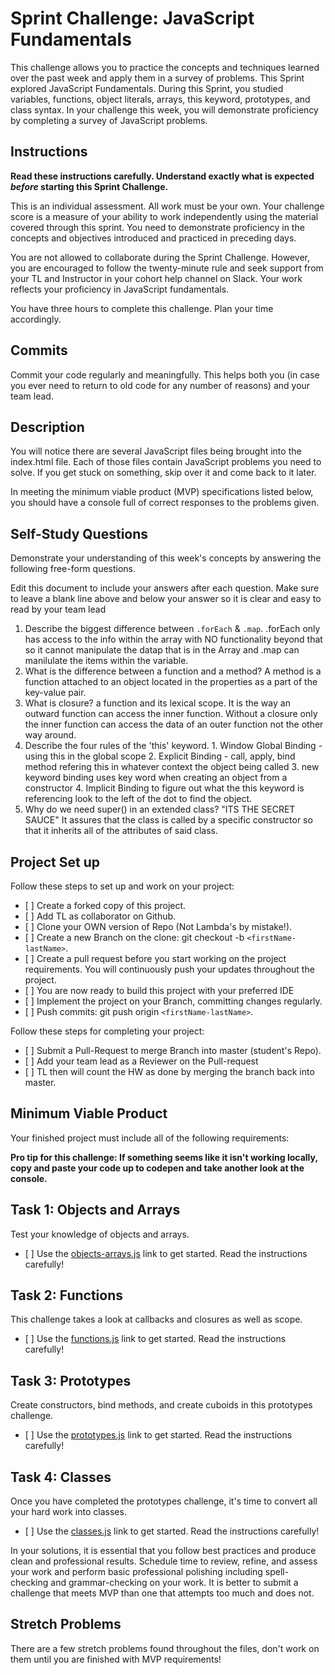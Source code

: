 # Sprint Challenge: JavaScript Fundamentals

This challenge allows you to practice the concepts and techniques learned over the past week and apply them in a survey of problems. This Sprint explored JavaScript Fundamentals. During this Sprint, you studied variables, functions, object literals, arrays, this keyword, prototypes, and class syntax. In your challenge this week, you will demonstrate proficiency by completing a survey of JavaScript problems.

## Instructions

**Read these instructions carefully. Understand exactly what is expected _before_ starting this Sprint Challenge.**

This is an individual assessment. All work must be your own. Your challenge score is a measure of your ability to work independently using the material covered through this sprint. You need to demonstrate proficiency in the concepts and objectives introduced and practiced in preceding days.

You are not allowed to collaborate during the Sprint Challenge. However, you are encouraged to follow the twenty-minute rule and seek support from your TL and Instructor in your cohort help channel on Slack. Your work reflects your proficiency in JavaScript fundamentals.

You have three hours to complete this challenge. Plan your time accordingly.

## Commits

Commit your code regularly and meaningfully. This helps both you (in case you ever need to return to old code for any number of reasons) and your team lead.

## Description

You will notice there are several JavaScript files being brought into the index.html file. Each of those files contain JavaScript problems you need to solve. If you get stuck on something, skip over it and come back to it later.

In meeting the minimum viable product (MVP) specifications listed below, you should have a console full of correct responses to the problems given.

## Self-Study Questions

Demonstrate your understanding of this week's concepts by answering the following free-form questions.

Edit this document to include your answers after each question. Make sure to leave a blank line above and below your answer so it is clear and easy to read by your team lead

1. Describe the biggest difference between `.forEach` & `.map`. .forEach only has access to the info within the array with NO functionality beyond that so it cannot manipulate the datap that is in the Array and .map can manilulate the items within the variable.
2. What is the difference between a function and a method? A method is a function attached to an object located in the properties as a part of the key-value pair.
3. What is closure? a function and its lexical scope. It is the way an outward function can access the inner function. Without a closure only the inner function can access the data of an outer function not the other way around.
4. Describe the four rules of the 'this' keyword. 1. Window Global Binding - using this in the global scope 2. Explicit Binding - call, apply, bind method refering this in whatever context the object being called 3. new keyword binding uses key word when creating an object from a constructor 4. Implicit Binding to figure out what the this keyword is referencing look to the left of the dot to find the object.
5. Why do we need super() in an extended class? "ITS THE SECRET SAUCE" It assures that the class is called by a specific constructor so that it inherits all of the attributes of said class.

## Project Set up

Follow these steps to set up and work on your project:

-    [ ] Create a forked copy of this project.
-    [ ] Add TL as collaborator on Github.
-    [ ] Clone your OWN version of Repo (Not Lambda's by mistake!).
-    [ ] Create a new Branch on the clone: git checkout -b `<firstName-lastName>`.
-    [ ] Create a pull request before you start working on the project requirements. You will continuously push your updates throughout the project.
-    [ ] You are now ready to build this project with your preferred IDE
-    [ ] Implement the project on your Branch, committing changes regularly.
-    [ ] Push commits: git push origin `<firstName-lastName>`.

Follow these steps for completing your project:

-    [ ] Submit a Pull-Request to merge <firstName-lastName> Branch into master (student's Repo).
-    [ ] Add your team lead as a Reviewer on the Pull-request
-    [ ] TL then will count the HW as done by merging the branch back into master.

## Minimum Viable Product

Your finished project must include all of the following requirements:

**Pro tip for this challenge: If something seems like it isn't working locally, copy and paste your code up to codepen and take another look at the console.**

## Task 1: Objects and Arrays

Test your knowledge of objects and arrays.

-    [ ] Use the [objects-arrays.js](challenges/objects-arrays.js) link to get started. Read the instructions carefully!

## Task 2: Functions

This challenge takes a look at callbacks and closures as well as scope.

-    [ ] Use the [functions.js](challenges/functions.js) link to get started. Read the instructions carefully!

## Task 3: Prototypes

Create constructors, bind methods, and create cuboids in this prototypes challenge.

-    [ ] Use the [prototypes.js](challenges/prototypes.js) link to get started. Read the instructions carefully!

## Task 4: Classes

Once you have completed the prototypes challenge, it's time to convert all your hard work into classes.

-    [ ] Use the [classes.js](challenges/classes.js) link to get started. Read the instructions carefully!

In your solutions, it is essential that you follow best practices and produce clean and professional results. Schedule time to review, refine, and assess your work and perform basic professional polishing including spell-checking and grammar-checking on your work. It is better to submit a challenge that meets MVP than one that attempts too much and does not.

## Stretch Problems

There are a few stretch problems found throughout the files, don't work on them until you are finished with MVP requirements!
